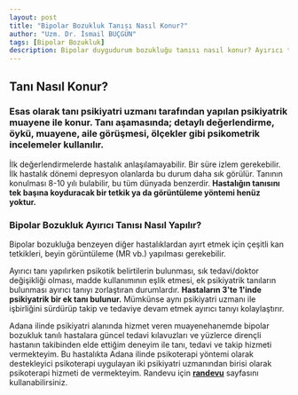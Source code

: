 ```yaml
---
layout: post
title: "Bipolar Bozukluk Tanısı Nasıl Konur?"
author: "Uzm. Dr. İsmail BUÇGÜN"
tags: [Bipolar Bozukluk]
description: Bipolar duygudurum bozukluğu tanısı nasıl konur? Ayırıcı tanısı nasıl yapılır?
---
```


## Tanı Nasıl Konur?
### **Esas olarak tanı psikiyatri uzmanı tarafından yapılan psikiyatrik muayene ile konur.** Tanı aşamasında; detaylı değerlendirme, öykü, muayene, aile görüşmesi, ölçekler gibi psikometrik incelemeler kullanılır.
İlk değerlendirmelerde hastalık anlaşılamayabilir. Bir süre izlem gerekebilir. İlk hastalık dönemi depresyon olanlarda bu durum daha sık görülür. Tanının konulması 8-10 yılı bulabilir, bu tüm dünyada benzerdir. **Hastalığın tanısını tek başına koyduracak bir tetkik ya da görüntüleme yöntemi henüz yoktur.**

### Bipolar Bozukluk Ayırıcı Tanısı Nasıl Yapılır?

Bipolar bozukluğa benzeyen diğer hastalıklardan ayırt etmek için çeşitli kan tetkikleri, beyin görüntüleme (MR vb.) yapılması gerekebilir.

Ayırıcı tanı yapılırken psikotik belirtilerin bulunması, sık tedavi/doktor değişikliği olması, madde kullanımının eşlik etmesi, ek psikiyatrik tanıların bulunması ayırıcı tanıyı zorlaştıran durumlardır. **Hastaların 3'te 1'inde psikiyatrik bir ek tanı bulunur.** Mümkünse aynı psikiyatri uzmanı ile işbirliğini sürdürüp takip ve tedaviye devam etmek ayırıcı tanıyı kolaylaştırır.

Adana ilinde psikiyatri alanında hizmet veren muayenehanemde bipolar bozukluk tanılı hastalara güncel tedavi kılavuzları ve yüzlerce dirençli hastanın takibinden elde ettiğim deneyim ile tanı, tedavi ve takip hizmeti vermekteyim. Bu hastalıkta Adana ilinde psikoterapi yöntemi olarak destekleyici psikoterapi uygulayan iki psikiyatri uzmanından birisi olarak psikoterapi hizmeti de vermekteyim.  Randevu için **[randevu](/randevu)** sayfasını kullanabilirsiniz.